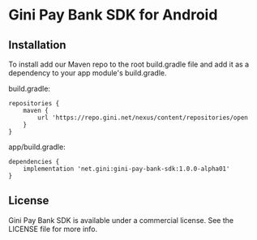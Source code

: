 Gini Pay Bank SDK for Android
===============================

Installation
------------

To install add our Maven repo to the root build.gradle file and add it as a dependency to your app
module's build.gradle.

build.gradle:

```
repositories {
    maven {
        url 'https://repo.gini.net/nexus/content/repositories/open
    }
}
```

app/build.gradle:

```
dependencies {
    implementation 'net.gini:gini-pay-bank-sdk:1.0.0-alpha01'
}
```

## License

Gini Pay Bank SDK is available under a commercial license.
See the LICENSE file for more info.
